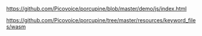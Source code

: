 https://github.com/Picovoice/porcupine/blob/master/demo/js/index.html

https://github.com/Picovoice/porcupine/tree/master/resources/keyword_files/wasm